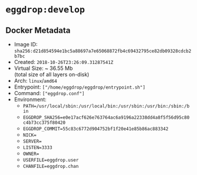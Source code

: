 # `eggdrop:develop`

## Docker Metadata

- Image ID: `sha256:d21d854594e1bc5a88697a7e65068872fb4c69432795ce82db09328cdcb2b7bc`
- Created: `2018-10-26T23:26:09.31287541Z`
- Virtual Size: ~ 36.55 Mb  
  (total size of all layers on-disk)
- Arch: `linux`/`amd64`
- Entrypoint: `["/home/eggdrop/eggdrop/entrypoint.sh"]`
- Command: `["eggdrop.conf"]`
- Environment:
  - `PATH=/usr/local/sbin:/usr/local/bin:/usr/sbin:/usr/bin:/sbin:/bin`
  - `EGGDROP_SHA256=e0e17acf626e763764ac6a9196a22338dd4a8f5f56d95c80c4b73cc375f80420`
  - `EGGDROP_COMMIT=55c83c6772d904752bf1f20e41e85b86ac883342`
  - `NICK=`
  - `SERVER=`
  - `LISTEN=3333`
  - `OWNER=`
  - `USERFILE=eggdrop.user`
  - `CHANFILE=eggdrop.chan`
